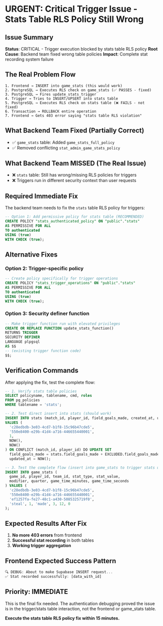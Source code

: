 # URGENT: Critical Trigger Issue - Stats Table RLS Policy Still Wrong

## Issue Summary
**Status**: CRITICAL - Trigger execution blocked by stats table RLS policy
**Root Cause**: Backend team fixed wrong table policies
**Impact**: Complete stat recording system failure

## The Real Problem Flow

```
1. Frontend → INSERT into game_stats (this would work)
2. PostgreSQL → Executes RLS check on game_stats (✅ PASSES - fixed)
3. PostgreSQL → Fires update_stats_trigger 
4. Trigger → Tries to INSERT/UPSERT into stats table
5. PostgreSQL → Executes RLS check on stats table (❌ FAILS - not fixed)
6. Transaction → ROLLBACK entire operation
7. Frontend → Gets 403 error saying "stats table RLS violation"
```

## What Backend Team Fixed (Partially Correct)
- ✅ `game_stats` table: Added `game_stats_full_policy` 
- ✅ Removed conflicting `stat_admin_game_stats_policy`

## What Backend Team MISSED (The Real Issue)
- ❌ `stats` table: Still has wrong/missing RLS policies for triggers
- ❌ Triggers run in different security context than user requests

## Required Immediate Fix

The backend team needs to fix the `stats` table RLS policy for triggers:

```sql
-- Option 1: Add permissive policy for stats table (RECOMMENDED)
CREATE POLICY "stats_authenticated_policy" ON "public"."stats"
AS PERMISSIVE FOR ALL
TO authenticated
USING (true)
WITH CHECK (true);
```

## Alternative Fixes

### Option 2: Trigger-specific policy
```sql
-- Create policy specifically for trigger operations
CREATE POLICY "stats_trigger_operations" ON "public"."stats"
AS PERMISSIVE FOR ALL
TO authenticated
USING (true)
WITH CHECK (true);
```

### Option 3: Security definer function
```sql
-- Make trigger function run with elevated privileges
CREATE OR REPLACE FUNCTION update_stats_function()
RETURNS TRIGGER
SECURITY DEFINER
LANGUAGE plpgsql
AS $$
-- (existing trigger function code)
$$;
```

## Verification Commands

After applying the fix, test the complete flow:

```sql
-- 1. Verify stats table policies
SELECT policyname, tablename, cmd, roles 
FROM pg_policies 
WHERE tablename = 'stats';

-- 2. Test direct insert into stats (should work)
INSERT INTO stats (match_id, player_id, field_goals_made, created_at, updated_at)
VALUES (
  'c28edbdb-3e03-4cd7-b1f8-15c96b47cde5',
  '550e8400-e29b-41d4-a716-446655440001',
  1,
  NOW(),
  NOW()
) ON CONFLICT (match_id, player_id) DO UPDATE SET
  field_goals_made = stats.field_goals_made + EXCLUDED.field_goals_made,
  updated_at = NOW();

-- 3. Test the complete flow (insert into game_stats to trigger stats update)
INSERT INTO game_stats (
  game_id, player_id, team_id, stat_type, stat_value,
  modifier, quarter, game_time_minutes, game_time_seconds
) VALUES (
  'c28edbdb-3e03-4cd7-b1f8-15c96b47cde5',
  '550e8400-e29b-41d4-a716-446655440001',
  'ef1257fa-fe27-48c1-a430-5085325719f0',
  'steal', 1, 'made', 3, 12, 0
);
```

## Expected Results After Fix

1. **No more 403 errors** from frontend
2. **Successful stat recording** in both tables
3. **Working trigger aggregation** 

## Frontend Expected Success Pattern

```javascript
🔍 DEBUG: About to make Supabase INSERT request...
✅ Stat recorded successfully: [data_with_id]
```

## Priority: IMMEDIATE

This is the final fix needed. The authentication debugging proved the issue is in the trigger/stats table interaction, not the frontend or game_stats table.

**Execute the stats table RLS policy fix within 15 minutes.**